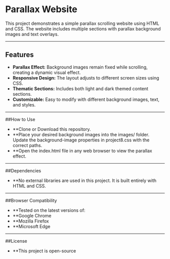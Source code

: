 
# Parallax Website

This project demonstrates a simple parallax scrolling website using HTML and CSS. The website includes multiple sections with parallax background images and text overlays.

---

## Features
- **Parallax Effect:** Background images remain fixed while scrolling, creating a dynamic visual effect.
- **Responsive Design:** The layout adjusts to different screen sizes using CSS.
- **Thematic Sections:** Includes both light and dark themed content sections.
- **Customizable:** Easy to modify with different background images, text, and styles.

---

##How to Use
- **Clone or Download this repository.
- **Place your desired background images into the images/ folder. Update the background-image properties in project8.css with the correct paths.
- **Open the index.html file in any web browser to view the parallax effect.

---

##Dependencies
- **No external libraries are used in this project. It is built entirely with HTML and CSS.
---
##Browser Compatibility
- **Tested on the latest versions of:
- **Google Chrome
- **Mozilla Firefox
- **Microsoft Edge
---
##License
- **This project is open-source 

